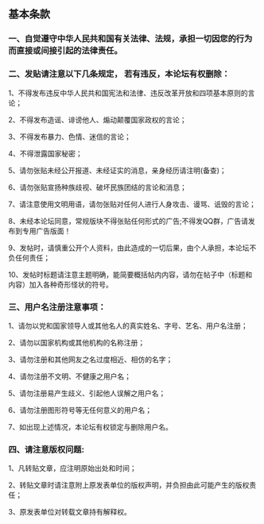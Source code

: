 ## 基本条款

### 一、自觉遵守中华人民共和国有关法律、法规，承担一切因您的行为而直接或间接引起的法律责任。

### 二、发贴请注意以下几条规定， 若有违反，本论坛有权删除：

1、不得发布违反中华人民共和国宪法和法律、违反改革开放和四项基本原则的言论；

2、不得发布造谣、诽谤他人、煽动颠覆国家政权的言论；

3、不得发布暴力、色情、迷信的言论；

4、不得泄露国家秘密；

5、请勿张贴未经公开报道、未经证实的消息，亲身经历请注明(备查)；

6、请勿张贴宣扬种族歧视、破坏民族团结的言论和消息；

7、请注意使用文明用语，请勿张贴对任何人进行人身攻击、谩骂、诋毁的言论；

8、未经本论坛同意，常规版块不得张贴任何形式的广告;不得发QQ群，广告请发布到专用广告版面！

9、发帖时，请慎重公开个人资料，由此造成的一切后果，由个人承担，本论坛不负任何责任；

10、发帖时标题请注意主题明确，能简要概括帖内内容，请勿在帖子中（标题和内容）加入各种奇形怪状的符号。

### 三、用户名注册注意事项：

1、请勿以党和国家领导人或其他名人的真实姓名、字号、艺名、用户名注册；

2、请勿以国家机构或其他机构的名称注册；

3、请勿注册和其他网友之名过度相近、相仿的名字；

4、请勿注册不文明、不健康之用户名；

5、请勿注册易产生歧义、引起他人误解之用户名；

6、请勿注册图形符号等无任何意义的用户名；

7、如出现上述情况，本论坛有权锁定与删除用户名。

### 四、请注意版权问题:

1、凡转贴文章，应注明原始出处和时间；

2、转贴文章时请注意附上原发表单位的版权声明，并负担由此可能产生的版权责任；

3、原发表单位对转载文章持有解释权。
